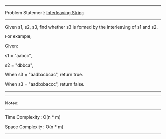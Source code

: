 ******************************************************************************
Problem Statement: [Interleaving String](https://leetcode.com/problems/interleaving-string/)
******************************************************************************
Given s1, s2, s3, find whether s3 is formed by the interleaving of s1 and s2.

For example,

Given:

s1 = "aabcc",

s2 = "dbbca", 

When s3 = "aadbbcbcac", return true.

When s3 = "aadbbbaccc", return false. 


*****************************************************************************

******************************************************************************
Notes: 
******************************************************************************
Time Complexity : O(n * m)

Space Complexity : O(n * m)

******************************************************************************